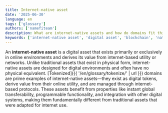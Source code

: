 ```yaml
---
title: Internet-native asset
date: '2025-06-30'
language: en
tags: ['glossary']
authors: ['namefiteam']
description: What are internet-native assets and how do domains fit this category?
keywords: ['internet-native asset', 'digital asset', 'blockchain', 'native internet', 'tokenized domains']
---
```


An **internet-native asset** is a digital asset that exists primarily or exclusively in online environments and derives its value from internet-based utility or networks. Unlike traditional assets that exist in physical form, internet-native assets are designed for digital environments and often have no physical equivalent. [Tokenized]({{ '/en/glossary/tokenize/' | url }}) domains are prime examples of internet-native assets—they exist as digital tokens, derive value from their online utility, and are managed through internet-based protocols. These assets benefit from properties like instant global transferability, programmable functionality, and integration with other digital systems, making them fundamentally different from traditional assets that were adapted for internet use.